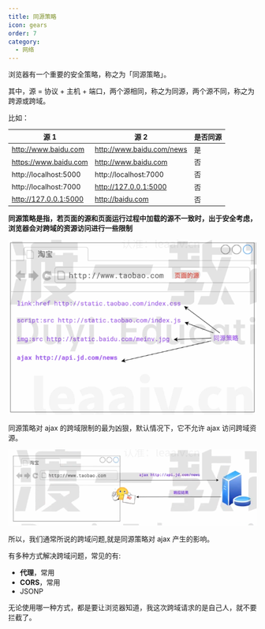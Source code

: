```yaml
---
title: 同源策略
icon: gears
order: 7
category:
  - 网络
---
```


浏览器有一个重要的安全策略，称之为「同源策略」。

其中，源 = 协议 + 主机 + 端口，两个源相同，称之为同源，两个源不同，称之为跨源或跨域。

比如：

| 源 1                  | 源 2                      | 是否同源 |
| --------------------- | ------------------------- | -------- |
| http://www.baidu.com  | http://www.baidu.com/news | 是       |
| https://www.baidu.com | http://www.baidu.com      | 否       |
| http://localhost:5000 | http://localhost:7000     | 否       |
| http://localhost:7000 | http://127.0.0.1:5000     | 否       |
| http://127.0.0.1:5000 | http://baidu.com          | 否       |

**同源策略是指，若页面的源和页面运行过程中加载的源不一致时，出于安全考虑，浏览器会对跨域的资源访问进行一些限制**

![image-20240225211457276]( ../../../../src/.vuepress/public/assets/images/moreThanCode/network/sameOriginPolicy/image-20240225211457276.png)

同源策略对 ajax 的跨域限制的最为凶狠，默认情况下，它不允许 ajax 访问跨域资源。

![image-20240225211538760]( ../../../../src/.vuepress/public/assets/images/moreThanCode/network/sameOriginPolicy/image-20240225211538760.png)

所以，我们通常所说的跨域问题,就是同源策略对 ajax 产生的影响。

有多种方式解决跨域问题，常见的有:

- **代理**，常用
- **CORS**，常用
- JSONP

无论使用哪一种方式，都是要让浏览器知道，我这次跨域请求的是自己人，就不要拦截了。